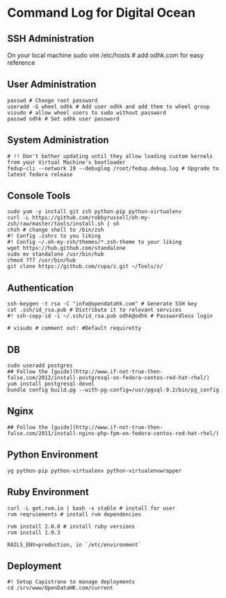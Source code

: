 # Command Log for Digital Ocean

## SSH Administration

On your local machine
	sudo vim /etc/hosts # add odhk.com for easy reference

## User Administration

	passwd # Change root password
	useradd -G wheel odhk # Add user odhk and add them to wheel group
	visudo # allow wheel users to sudo without password
	passwd odhk # Set odhk user password

## System Administration

	# !! Don't bother updating until they allow loading custom kernels from your Virtual Machine's bootloader
	fedup-cli --network 19 --debuglog /root/fedup.debug.log # Upgrade to latest fedora release	

## Console Tools

	sudo yum -y install git zsh python-pip python-virtualenv
	curl -L https://github.com/robbyrussell/oh-my-zsh/raw/master/tools/install.sh | sh
	chsh # change shell to /bin/zsh
	#! Config .zshrc to you liking 
	#! Config ~/.oh-my-zsh/themes/*.zsh-theme to your liking
	wget https://hub.github.com/standalone
	sudo mv standalone /usr/bin/hub
	chmod 777 /usr/bin/hub
	git clone https://github.com/rupa/z.git ~/Tools/z/

## Authentication

	ssh-keygen -t rsa -C "info@opendatahk.com" # Generate SSH key
	cat .ssh/id_rsa.pub # Distribute it to relevant services
	#! ssh-copy-id -i ~/.ssh/id_rsa.pub odhk@odhk # Passwordless login

	# visudo # comment out: #Default requiretty

## DB

	sudo useradd postgres
	## Follow the [guide](http://www.if-not-true-then-false.com/2012/install-postgresql-on-fedora-centos-red-hat-rhel/)
	yum install postgresql-devel
	bundle config build.pg --with-pg-config=/usr/pgsql-9.2/bin/pg_config

## Nginx

	## Follow the [guide](http://www.if-not-true-then-false.com/2011/install-nginx-php-fpm-on-fedora-centos-red-hat-rhel/)

## Python Environment

	yg python-pip python-virtualenv python-virtualenvwrapper

## Ruby Environment

	curl -L get.rvm.io | bash -s stable # install for user
	rvm reqruiements # install rvm dependencies

	rvm install 2.0.0 # install ruby versions
	rvm install 1.9.3

 	RAILS_ENV=production, in `/etc/environment`

## Deployment 

	#! Setup Capistrano to manage deployments	
	cd /srv/www/OpenDataHK.com/current


